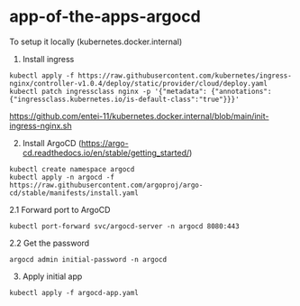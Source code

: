 # app-of-the-apps-argocd

To setup it locally (kubernetes.docker.internal)

1. Install ingress
```
kubectl apply -f https://raw.githubusercontent.com/kubernetes/ingress-nginx/controller-v1.0.4/deploy/static/provider/cloud/deploy.yaml
kubectl patch ingressclass nginx -p '{"metadata": {"annotations":{"ingressclass.kubernetes.io/is-default-class":"true"}}}'
```
https://github.com/entei-11/kubernetes.docker.internal/blob/main/init-ingress-nginx.sh

2. Install ArgoCD (https://argo-cd.readthedocs.io/en/stable/getting_started/)
```
kubectl create namespace argocd
kubectl apply -n argocd -f https://raw.githubusercontent.com/argoproj/argo-cd/stable/manifests/install.yaml

```
2.1 Forward port to ArgoCD 
```
kubectl port-forward svc/argocd-server -n argocd 8080:443
```
2.2 Get the password
```
argocd admin initial-password -n argocd
```

3. Apply initial app

```
kubectl apply -f argocd-app.yaml
```

